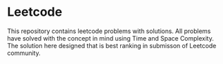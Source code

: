 # Leetcode
This repository contains leetcode problems with solutions. All problems have solved with the concept in mind using Time and Space Complexity. The solution here designed that is best ranking in submisson of Leetcode community.